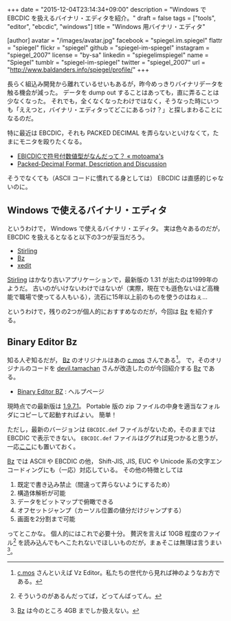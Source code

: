 +++
date = "2015-12-04T23:14:34+09:00"
description = "Windows で EBCDIC を扱えるバイナリ・エディタを紹介。"
draft = false
tags = ["tools", "editor", "ebcdic", "windows"]
title = "Windows 用バイナリ・エディタ"

[author]
  avatar = "/images/avatar.jpg"
  facebook = "spiegel.im.spiegel"
  flattr = "spiegel"
  flickr = "spiegel"
  github = "spiegel-im-spiegel"
  instagram = "spiegel_2007"
  license = "by-sa"
  linkedin = "spiegelimspiegel"
  name = "Spiegel"
  tumblr = "spiegel-im-spiegel"
  twitter = "spiegel_2007"
  url = "http://www.baldanders.info/spiegel/profile/"
+++

長らく組込み開発から離れているせいもあるが，昨今めっきりバイナリデータを触る機会が減った。
データを dump out することはあっても，直に弄ることは少なくなった。
それでも，全くなくなったわけではなく，そうなった時にいつも「ええつと，バイナリ・エディタってどこにあるっけ？」と探しまわることになるのだ。

特に最近は EBCDIC，それも PACKED DECIMAL を弄らないといけなくて，たまにモニタを殴りたくなる。

- [EBICDICで符号付数値型がなんだって？ « motoama's](http://motoama.chu.jp/program/905)
- [Packed-Decimal Format, Description and Discussion](http://www.simotime.com/datapk01.htm)

そうでなくても（ASCII コードに慣れてる身としては） EBCDIC は直感的じゃないのに。

## Windows で使えるバイナリ・エディタ

というわけで， Windows で使えるバイナリ・エディタ。
実は色々あるのだが， EBCDIC を扱えるとなると以下の3つが妥当だろう。

- [Stirling]
- [Bz]
- [xedit](http://www002.upp.so-net.ne.jp/janus/xedit.html "ROM化支援バイナリエディタ - xedit -")

[Stirling] はかなり古いアプリケーションで，最新版の 1.31 が出たのは1999年のようだ。
古いのがいけないわけではないが（実際，現在でも遜色ないほど高機能で職場で使ってる人もいる），流石に15年以上前のものを使うのはねぇ...

というわけで，残りの2つが個人的におすすめなのだが，今回は [Bz] を紹介する。

## Binary Editor Bz

知る人ぞ知るだが， [Bz] のオリジナルはあの [c.mos](http://www.vcraft.jp/) さんである[^cmos]。
で，そのオリジナルのコードを [devil.tamachan](https://github.com/devil-tamachan) さんが改造したのが今回紹介する [Bz] である。

[^cmos]: [c.mos](http://www.vcraft.jp/) さんといえば Vz Editor。私たちの世代から見れば神のようなお方である。

- [Binary Editor BZ](http://devil-tamachan.github.io/BZDoc/) : ヘルプページ

現時点での最新版は [1.9.7.1](https://github.com/devil-tamachan/binaryeditorbz/releases/tag/v1.9.7.1)。
Portable 版の zip ファイルの中身を適当なフォルダにコピーして起動すればよい。
簡単！

ただし，最新のバージョンは `EBCDIC.def` ファイルがないため，そのままでは EBCDIC で表示できない。
`EBCDIC.def` ファイルはググれば見つかると思うが，一応[ここ](/material/bz/EBCDIC.def)にも置いておく。

[Bz] では ASCII や EBCDIC の他， Shift-JIS, JIS, EUC や Unicode 系の文字エンコードィングにも（一応）対応している。
その他の特徴としては

1. 既定で書き込み禁止（間違って弄らないようにするため）
1. 構造体解析が可能
1. データをビットマップで俯瞰できる
1. オフセットジャンプ（カーソル位置の値分だけジャンプする）
1. 画面を2分割まで可能

ってとこかな。
個人的にはこれで必要十分。
贅沢を言えば 10GB 程度のファイル[^file] を読み込んでもへこたれないでほしいものだが，まぁそこは無理は言うまい[^size]。

[^file]: そういうのがあるんだってば，どってんばってん。
[^size]: [Bz] は今のところ 4GB までしか扱えない。

[Bz]: https://github.com/devil-tamachan/binaryeditorbz "devil-tamachan/binaryeditorbz"
[Stirling]: http://www.vector.co.jp/soft/win95/util/se079072.html "Stirlingの詳細情報 : Vector ソフトを探す！"
